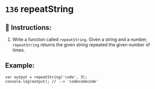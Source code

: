 # `136` repeatString

## 📝 Instructions:

1. Write a function called `repeatString`. Given a string and a number, `repeatString` returns the given string repeated the given number of times.

## Example:

```Js
var output = repeatString('code', 3);
console.log(output); // --> 'codecodecode'
```